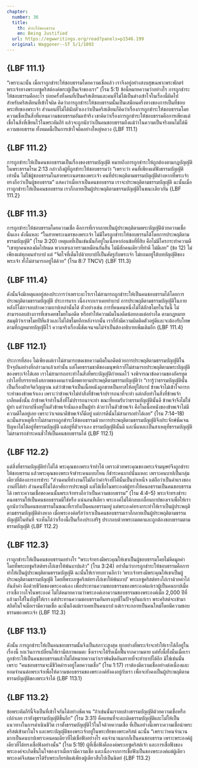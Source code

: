 ```yaml
---
chapter:
  number: 36
  title:
    th: ชำระให้ชอบธรรม
    en: Being Justified
  url: https://egwwritings.org/read?panels=p1546.199
  original: Waggoner--ST 5/1/1893
---
```


## {LBF 111.1}

“เพราะฉะนั้น เมื่อเราถูกชำระให้ชอบธรรมโดยความเชื่อแล้ว เราจึงอยู่อย่างสงบสุขเฉพาะพระพักตร์พระเจ้าทางพระเยซูคริสต์องค์พระผู้เป็นเจ้าของเรา” (โรม 5:1) ข้อนี้หมายความว่าอย่างไร การถูกชำระให้ชอบธรรมคืออะไร บ่อยครั้งทั้งคนที่เป็นคริสเตียนและคนที่ไม่ได้เป็นต่างเข้าใจในเรื่องนี้ผิดไป สำหรับคริสเตียนที่เข้าใจผิด คิดว่าการถูกชำระให้ชอบธรรมนั้นเป็นเสมือนครึ่งทางของการเป็นที่ชอบพระทัยของพระเจ้า ส่วนคนที่ไม่ได้นับตัวเองว่าเป็นคริสเตียนก็คิดว่าเรื่องการถูกชำระให้ชอบธรรมโดยความเชื่อเป็นสิ่งที่แทนความชอบธรรมอันแท้จริง เขาคิดว่าเรื่องการถูกชำระให้ชอบธรรมคือการเพียงแต่เชื่อในสิ่งที่เขียนไว้ในพระคัมภีร์ แล้วจะถูกนับว่าเป็นคนชอบธรรมถึงแม้ว่าในความเป็นจริงตนไม่ได้มีความชอบธรรม ทั้งหมดนี้เป็นการเข้าใจผิดอย่างใหญ่หลวง {LBF 111.1}

## {LBF 111.2}

การถูกชำระให้เป็นคนชอบธรรมเป็นเรื่องของธรรมบัญญัติ หมายถึงการถูกชำระให้ถูกต้องตามกฎบัญญัติ ในพระธรรมโรม 2:13 กล่าวถึงผู้ที่ถูกชำระให้ชอบธรรมว่า “เพราะว่า คนที่เพียงแต่ฟังธรรมบัญญัติเท่านั้น ไม่ใช่ผู้ชอบธรรมในสายพระเนตรของพระเจ้า คนที่ประพฤติตามธรรมบัญญัติต่างหากที่พระเจ้าทรงถือว่าเป็นผู้ชอบธรรม” แสดงว่าเมื่อเราเป็นคนชอบธรรม เราจะประพฤติตามธรรมบัญญัติ ฉะนั้นเมื่อเราถูกชำระให้เป็นคนชอบธรรม เราก็กลายเป็นผู้ประพฤติตามธรรมบัญญัติในขณะเดียวกัน {LBF 111.2}

## {LBF 111.3}

การถูกชำระให้ชอบธรรมโดยความเชื่อ คือการที่เรากลายเป็นผู้ประพฤติตามพระบัญญัติด้วยความเชื่อนั่นเอง ดังนี้แหละ “ในสายพระเนตรของพระเจ้า ไม่มีใครถูกชำระให้ชอบธรรมได้โดยการประพฤติตามธรรมบัญญัติ” (โรม 3:20) เหตุผลที่เป็นเช่นนั้นก็อยู่ในเนื้อหาก่อนข้อที่ยี่สิบ คือไม่มีใครกระทำความดี “เขาทุกคนหลงผิดไปหมด พวกเขาเลวทรามเหมือนกันสิ้น ไม่มีสักคนเดียวที่ทำดี ไม่มีเลย” (ข้อ 12) ไม่เพียงแต่ทุกคนทำบาป แต่ “จิตใจที่เต็มไปด้วยบาปก็เป็นศัตรูกับพระเจ้า ไม่ยอมอยู่ใต้บทบัญญัติของพระเจ้า ทั้งไม่สามารถอยู่ได้ด้วย” (โรม 8:7 TNCV) {LBF 111.3}

## {LBF 111.4}

ดังนั้นจึงมีเหตุผลอยู่สองประการว่าเพราะอะไรเราไม่สามารถถูกชำระให้เป็นคนชอบธรรมได้โดยการประพฤติตามธรรมบัญญัติ ประการแรก เนื่องจากเราเคยทำบาป การประพฤติตามธรรมบัญญัติในภายหลังก็ไม่อาจลบล้างความบาปเหล่านั้นได้ ตัวอย่างเช่น การที่คนคนหนึ่งไม่ได้ลักขโมยในวันนี้ ไม่สามารถลบล้างการที่เขาเคยขโมยในอดีต หรือทำให้ความผิดในอดีตน้อยลงแต่อย่างใด ตามกฎหมาย สมมุติว่าเราขโมยปีที่แล้วและไม่ได้ขโมยอีกหลังจากนั้น เราก็ยังมีความผิดติดตัวอยู่ดีและจะต้องรับโทษตามที่กฎหมายบัญญัติไว้ ความจริงเรื่องนี้ชัดเจนจนไม่จำเป็นต้องอธิบายเพิ่มเติมอีก {LBF 111.4}

## {LBF 112.1}

ประการที่สอง ไม่เพียงแต่เราไม่สามารถชดเชยความผิดในอดีตด้วยการประพฤติตามธรรมบัญญัติในปัจจุบันอย่างที่กล่าวมาแล้วเท่านั้น แต่โดยธรรมชาติของมนุษย์เราก็ไม่สามารถประพฤติตามพระบัญญัติของพระเจ้าได้เลย เราไม่สามารถกระทำในสิ่งที่พระบัญญัติกำหนดไว้ จงพิจารณาข้อความของอัครทูตเปาโลที่บรรยายถึงสภาพของคนเราเมื่อพยายามประพฤติตามธรรมบัญญัติว่า “เรารู้ว่าธรรมบัญญัตินั้นเป็นเรื่องฝ่ายจิตวิญญาณ แต่ว่าข้าพเจ้าเป็นเนื้อหนังถูกขายเป็นทาสให้อยู่ใต้บาป ข้าพเจ้าไม่เข้าใจการกระทำของข้าพเจ้าเอง เพราะว่าข้าพเจ้าไม่ทำสิ่งที่ข้าพเจ้าปรารถนาที่จะทำ แต่กลับทำในสิ่งที่ข้าพเจ้าเกลียดชังนั้น ถ้าข้าพเจ้าทำในสิ่งที่ไม่ปรารถนาจะทำ ขณะที่ยอมรับว่าธรรมบัญญัตินั้นดี ข้าพเจ้าจึงไม่ใช่ผู้ทำ แต่ว่าบาปซึ่งอยู่ในตัวข้าพเจ้านั่นเองเป็นผู้ทำ ด้วยว่าในตัวข้าพเจ้า คือในเนื้อหนังของข้าพเจ้าไม่มีความดีใดอยู่เลย เพราะว่าเจตนาดีข้าพเจ้าก็มีอยู่ แต่การดีนั้นไม่สามารถทำได้เลย” (โรม 7:14–18) ฉะนั้นสาเหตุที่เราไม่สามารถถูกชำระให้ชอบธรรมด้วยการประพฤติตามธรรมบัญญัติจึงประจักษ์ชัดเจน ปัญหาไม่ได้อยู่ที่ธรรมบัญญัติ แต่อยู่ที่ตัวเราเอง ธรรมบัญญัตินั้นดี และนี่แหละเป็นสาเหตุที่ธรรมบัญญัติไม่สามารถชำระคนชั่วให้เป็นคนชอบธรรมได้ {LBF 112.1}

## {LBF 112.2}

แต่สิ่งที่ธรรมบัญญัติทำไม่ได้ พระคุณของพระเจ้าทำได้ เพราะด้วยพระคุณของพระเจ้ามนุษย์จึงถูกชำระให้ชอบธรรม แล้วพระคุณของพระเจ้าชำระคนแบบไหน ก็ชำระคนบาปนั่นแหละ เพราะคนบาปเป็นกลุ่มเดียวที่ต้องการการชำระ “ส่วนคนที่ทำงานก็ไม่ถือว่าค่าจ้างที่ได้นั้นเป็นบำเหน็จ แต่ถือว่าเป็นค่าแรงของงานที่ได้ทำ ส่วนคนที่ไม่ได้อาศัยการประพฤติ แต่ได้เชื่อในพระองค์ผู้ทรงให้คนอธรรมเป็นคนชอบธรรมได้ เพราะความเชื่อของคนนั้นพระเจ้าทรงถือว่าเป็นความชอบธรรม” (โรม 4:4–5) พระเจ้าทรงชำระคนอธรรมให้เป็นคนชอบธรรมมิใช่หรือ แน่นอนทีเดียว พระองค์ไม่ได้กลบเกลื่อนบาปของเราเพื่อให้เราถูกนับว่าเป็นคนชอบธรรมในขณะที่เรายังเป็นคนอธรรมอยู่ แต่พระองค์ทรงกระทำให้เราเป็นผู้ประพฤติตามธรรมบัญญัติต่างหาก เมื่อพระองค์ตรัสว่าเราเป็นคนชอบธรรมเราก็กลายเป็นผู้ประพฤติตามธรรมบัญญัติในทันที จะเห็นได้ว่าเรื่องนี้เป็นเรื่องประเสริฐ ประกอบด้วยพระเมตตาและถูกต้องชอบธรรมตามธรรมบัญญัติ {LBF 112.2}

## {LBF 112.3}

เราถูกชำระให้เป็นคนชอบธรรมอย่างไร “พระเจ้าทรงมีพระคุณให้เขาเป็นผู้ชอบธรรมโดยไม่คิดมูลค่า โดยที่พระเยซูคริสต์ทรงไถ่เขาให้พ้นบาปแล้ว” (โรม 3:24) อย่าลืมว่าการถูกชำระให้ชอบธรรมคือการทำให้เป็นผู้ประพฤติตามธรรมบัญญัติ ฉะนั้นให้เราทบทวนอีกว่า ‘พระเจ้าทรงมีพระคุณให้เขาเป็นผู้ประพฤติตามธรรมบัญญัติ โดยที่พระเยซูคริสต์ทรงไถ่เขาให้พ้นบาป’ พระเยซูคริสต์ทรงไถ่เราด้วยค่าไถ่อันล้ำค่า คือด้วยชีวิตของพระองค์เอง เพื่อประทานความชอบธรรมของพระองค์แก่เราผู้เป็นคนบาปเมื่อเราเชื่อวางใจในพระองค์ ไม่ได้หมายความว่าพระองค์เอาความชอบธรรมของพระองค์เมื่อ 2,000 ปีที่แล้วมาใส่ในบัญชีให้เรา แต่ประทานความชอบธรรมอันทรงฤทธิ์ในปัจจุบันแก่เรา พระคริสต์จะเข้ามาสถิตในใจเมื่อเรามีความเชื่อ ฉะนั้นถึงแม้เราเคยเป็นคนบาป แต่เราจะกลายเป็นคนใหม่โดยมีความชอบธรรมของพระเจ้า {LBF 112.3}

## {LBF 113.1}

ดังนั้น การถูกชำระให้เป็นคนชอบธรรมนั้นจึงเป็นสภาวะสูงสุด ทุกอย่างที่พระเจ้าจะทำให้เราได้ก็อยู่ในเรื่องนี้ ยกเว้นการเปลี่ยนให้เรามีสภาพอมตะ ซึ่งเราจะได้รับเมื่อฟื้นจากความตาย แต่ทั้งนี้ทั้งนั้นเมื่อเราถูกชำระให้เป็นคนชอบธรรมแล้วไม่ได้หมายความว่าเราพ้นขีดอันตรายที่จะทำบาปได้อีก มิใช่เช่นนั้น เพราะ “คนชอบธรรมจะมีชีวิตดำรงอยู่โดยความเชื่อ” (โรม 1:17) เราต้องมีความเชื่ออย่างต่อเนื่องและยอมจำนนต่อพระเจ้าเพื่อให้ความชอบธรรมของพระองค์ยังคงอยู่กับเรา เพื่อจะยังคงเป็นผู้ประพฤติตามธรรมบัญญัติของพระเจ้าได้ {LBF 113.1}

## {LBF 113.2}

ข้อพระคัมภีร์นี้จึงเป็นที่เข้าใจกันได้อย่างชัดเจน “ถ้าเช่นนั้นเราลบล้างธรรมบัญญัติด้วยความเชื่อหรือ เปล่าเลย เรายังชูธรรมบัญญัติขึ้นอีก” (โรม 3:31) คือแทนที่จะละเมิดธรรมบัญญัติและไม่ให้เป็นแนวทางในการดำเนินชีวิต เราตั้งธรรมบัญญัติไว้ในใจด้วยความเชื่อ ที่เป็นอย่างนี้เพราะความเชื่อนำพระคริสต์เข้ามาในใจ และพระบัญญัติของพระเจ้าอยู่ในพระทัยของพระคริสต์ ฉะนั้น “เพราะว่าคนจำนวนมากเป็นคนบาปเพราะคนคนเดียวที่ไม่เชื่อฟังอย่างไร คนจำนวนมากก็เป็นคนชอบธรรม เพราะพระองค์ผู้เดียวที่ได้ทรงเชื่อฟังอย่างนั้น” (โรม 5:19) ผู้ที่เชื่อฟังคือองค์พระเยซูคริสต์เจ้า และการเชื่อฟังของพระองค์จะเกิดขึ้นในใจของเราเมื่อเรามีความเชื่อ และเนื่องจากการเชื่อฟังเป็นของพระองค์แต่ผู้เดียว พระองค์จึงสมควรได้รับพระเกียรติแต่เพียงผู้เดียวสืบไปเป็นนิตย์ {LBF 113.2}
